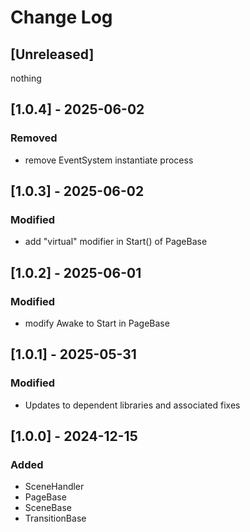 # Change Log

## [Unreleased]

nothing

## [1.0.4] - 2025-06-02

### Removed

* remove EventSystem instantiate process

## [1.0.3] - 2025-06-02

### Modified

* add "virtual" modifier in Start() of PageBase

## [1.0.2] - 2025-06-01

### Modified

* modify Awake to Start in PageBase

## [1.0.1] - 2025-05-31

### Modified

* Updates to dependent libraries and associated fixes

## [1.0.0] - 2024-12-15

### Added

* SceneHandler
* PageBase
* SceneBase
* TransitionBase

